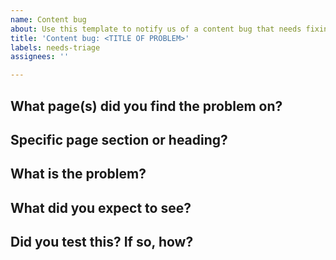 ```yaml
---
name: Content bug
about: Use this template to notify us of a content bug that needs fixing
title: 'Content bug: <TITLE OF PROBLEM>'
labels: needs-triage
assignees: ''

---
```


## What page(s) did you find the problem on?

<!-- include the URL or URLs where you found the problem. If it is a widespread
problem over many pages, just give us a couple of example URLs rather than the
whole lot  -->

## Specific page section or heading?

<!-- include the specific heading underneath which the problem can be found, if
relevant, to help us locate the problem more easily  -->

## What is the problem?

<!-- include a description of the problem — is some text misspelt, or
inaccurate? Does an example not work? Is the document missing some information?
Is something just weird?  -->

## What did you expect to see?

<!-- If you have an idea of what the solution to your problem is, please
provide details here. If you don't know, then that's OK   -->

## Did you test this? If so, how?

<!-- Please provide any steps you took to test the problem, if appropriate  -->
